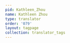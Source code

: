 ```yaml
---
pid: Kathleen_Zhou
name: Kathleen Zhou
type: translator
order: '079'
layout: tagpage
collection: translator_tags
---
```

